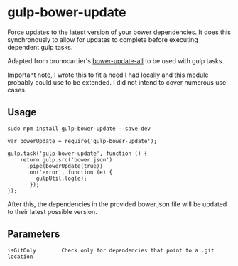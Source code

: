 # gulp-bower-update
Force updates to the latest version of your bower dependencies. It does this synchronously to allow for updates to 
complete before executing dependent gulp tasks.

Adapted from brunocartier's [bower-update-all](https://github.com/ActivKonnect/bower-update-all) to be used with gulp
tasks.

Important note, I wrote this to fit a need I had locally and this module probably could use to be extended. I did not
intend to cover numerous use cases.

Usage
--------------

```
sudo npm install gulp-bower-update --save-dev
```

```
var bowerUpdate = require('gulp-bower-update');

gulp.task('gulp-bower-update', function () {
    return gulp.src('bower.json')
      .pipe(bowerUpdate(true))
      .on('error', function (e) {
         gulpUtil.log(e);
       });
});
```

After this, the dependencies in the provided bower.json file will be updated to their latest possible version.

Parameters
--------------
    isGitOnly        Check only for dependencies that point to a .git location
